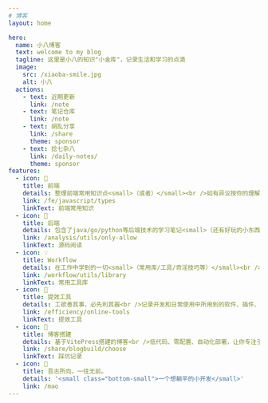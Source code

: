 ```yaml
---
# 博客
layout: home

hero:
  name: 小八博客
  text: welcome to my blog
  tagline: 这里是小八的知识"小金库"，记录生活和学习的点滴
  image:
    src: /xiaoba-smile.jpg
    alt: 小八
  actions:
    - text: 近期更新
      link: /note
    - text: 笔记仓库
      link: /note
    - text: 胡乱分享
      link: /share
      theme: sponsor
    - text: 捻七杂八
      link: /daily-notes/
      theme: sponsor
features:
  - icon: 📖
    title: 前端
    details: 整理前端常用知识点<small>（或者）</small><br />如有异议按你的理解为主，不接受反驳
    link: /fe/javascript/types
    linkText: 前端常用知识
  - icon: 📘
    title: 后端
    details: 包含了java/go/python等后端技术的学习笔记<small>（还有好玩的小东西）</small><br />
    link: /analysis/utils/only-allow
    linkText: 源码阅读
  - icon: 💡
    title: Workflow
    details: 在工作中学到的一切<small>（常用库/工具/奇淫技巧等）</small><br />配合 CV 大法来更好的摸鱼
    link: /workflow/utils/library
    linkText: 常用工具库
  - icon: 🧰
    title: 提效工具
    details: 工欲善其事，必先利其器<br />记录开发和日常使用中所用到的软件、插件、扩展等
    link: /efficiency/online-tools
    linkText: 提效工具
  - icon: 🐞
    title: 博客搭建
    details: 基于VitePress搭建的博客<br />低代码、零配置、自动化部署，让你专注于内容创作
    link: /share/blogbuild/choose
    linkText: 踩坑记录
  - icon: 💯
    title: 吾志所向，一往无前。
    details: '<small class="bottom-small">一个想躺平的小开发</small>'
    link: /mao
---
```


<script setup>
import Blog from '../../docs/.vitepress/views/Blog/index.vue'
</script>

<Blog />


